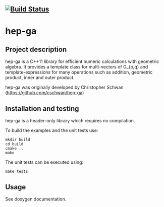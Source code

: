 [![Build Status](https://semaphoreci.com/api/v1/projects/94e5b3f9-7cf9-4ac1-a7eb-8f818089beec/444798/badge.svg)](https://semaphoreci.com/tingelst/hep-ga)
--

# hep-ga

## Project description
hep-ga is a C++11 library for efficient numeric calculations with geometric
algebra. It provides a template class for multi-vectors of G_{p,q} and
template-expressions for many operations such as addition, geometric product,
inner and outer product.

hep-ga was originally developed by Christopher Schwan (https://github.com/cschwan/hep-ga)

## Installation and testing


hep-ga is a header-only library which requires no compilation.

To build the examples and the unit tests use:
```
mkdir build
cd build
cmake ..
make
```

The unit tests can be executed using:
```
make tests
```

## Usage
See doxygen documentation.
